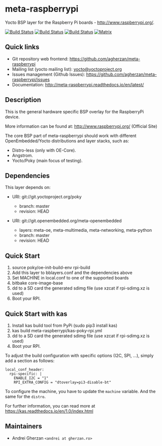 # meta-raspberrypi

Yocto BSP layer for the Raspberry Pi boards - <http://www.raspberrypi.org/>.

[![Build Status](https://yocto-ci.resin.io/job/meta-raspberrypi1/badge/icon)](https://yocto-ci.resin.io/job/meta-raspberrypi1)
[![Build Status](https://yocto-ci.resin.io/job/meta-raspberrypi2/badge/icon)](https://yocto-ci.resin.io/job/meta-raspberrypi2)
[![Build Status](https://yocto-ci.resin.io/job/meta-raspberrypi3/badge/icon)](https://yocto-ci.resin.io/job/meta-raspberrypi3)
[![Matrix](https://img.shields.io/matrix/meta-raspberrypi:cub.icu.svg?server_fqdn=matrix.cub.icu)](https://matrix.to/#/#meta-raspberrypi:cub.icu)

## Quick links

* Git repository web frontend:
  <https://github.com/agherzan/meta-raspberrypi>
* Mailing list (yocto mailing list): <yocto@yoctoproject.org>
* Issues management (Github Issues):
  <https://github.com/agherzan/meta-raspberrypi/issues>
* Documentation: <http://meta-raspberrypi.readthedocs.io/en/latest/>

## Description

This is the general hardware specific BSP overlay for the RaspberryPi device.

More information can be found at: <http://www.raspberrypi.org/> (Official Site)

The core BSP part of meta-raspberrypi should work with different
OpenEmbedded/Yocto distributions and layer stacks, such as:

* Distro-less (only with OE-Core).
* Angstrom.
* Yocto/Poky (main focus of testing).

## Dependencies

This layer depends on:

* URI: git://git.yoctoproject.org/poky
  * branch: master
  * revision: HEAD

* URI: git://git.openembedded.org/meta-openembedded
  * layers: meta-oe, meta-multimedia, meta-networking, meta-python
  * branch: master
  * revision: HEAD

## Quick Start

1. source poky/oe-init-build-env rpi-build
2. Add this layer to bblayers.conf and the dependencies above
3. Set MACHINE in local.conf to one of the supported boards
4. bitbake core-image-base
5. dd to a SD card the generated sdimg file (use xzcat if rpi-sdimg.xz is used)
6. Boot your RPI.

## Quick Start with kas

1. Install kas build tool from PyPi (sudo pip3 install kas)
2. kas build meta-raspberrypi/kas-poky-rpi.yml
3. dd to a SD card the generated sdimg file (use xzcat if rpi-sdimg.xz is used)
4. Boot your RPI.

To adjust the build configuration with specific options (I2C, SPI, ...), simply add
a section as follows:

```
local_conf_header:
  rpi-specific: |
    ENABLE_I2C = "1"
    RPI_EXTRA_CONFIG = "dtoverlay=pi3-disable-bt"
```

To configure the machine, you have to update the `machine` variable.
And the same for the `distro`.

For further information, you can read more at <https://kas.readthedocs.io/en/1.0/index.html>

## Maintainers

* Andrei Gherzan `<andrei at gherzan.ro>`
